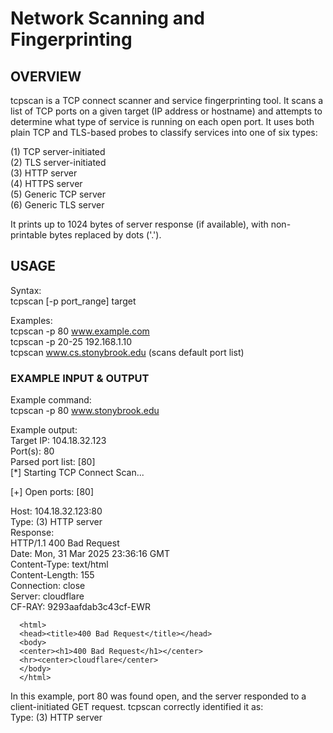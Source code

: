 # Network Scanning and Fingerprinting

## OVERVIEW

tcpscan is a TCP connect scanner and service fingerprinting tool. It scans a list of TCP ports on a given target (IP address or hostname) and attempts to determine what type of service is running on each open port. It uses both plain TCP and TLS-based probes to classify services into one of six types:  

  (1) TCP server-initiated  
  (2) TLS server-initiated  
  (3) HTTP server  
  (4) HTTPS server  
  (5) Generic TCP server  
  (6) Generic TLS server  

It prints up to 1024 bytes of server response (if available), with non-printable bytes replaced by dots ('.').  


## USAGE

Syntax:  
    tcpscan [-p port_range] target  

Examples:  
    tcpscan -p 80 www.example.com  
    tcpscan -p 20-25 192.168.1.10  
    tcpscan www.cs.stonybrook.edu      (scans default port list)  


### EXAMPLE INPUT & OUTPUT

Example command:  
    tcpscan -p 80 www.stonybrook.edu  

Example output:  
Target IP: 104.18.32.123  
Port(s): 80  
Parsed port list: [80]  
[*] Starting TCP Connect Scan...  

[+] Open ports: [80]  

Host: 104.18.32.123:80  
Type: (3) HTTP server  
Response:  
  HTTP/1.1 400 Bad Request  
  Date: Mon, 31 Mar 2025 23:36:16 GMT  
  Content-Type: text/html  
  Content-Length: 155  
  Connection: close  
  Server: cloudflare  
  CF-RAY: 9293aafdab3c43cf-EWR  
  
```
  <html>
  <head><title>400 Bad Request</title></head>
  <body>
  <center><h1>400 Bad Request</h1></center>
  <hr><center>cloudflare</center>
  </body>
  </html>
```

In this example, port 80 was found open, and the server responded to a client-initiated GET request. tcpscan correctly identified it as:  
  Type: (3) HTTP server


